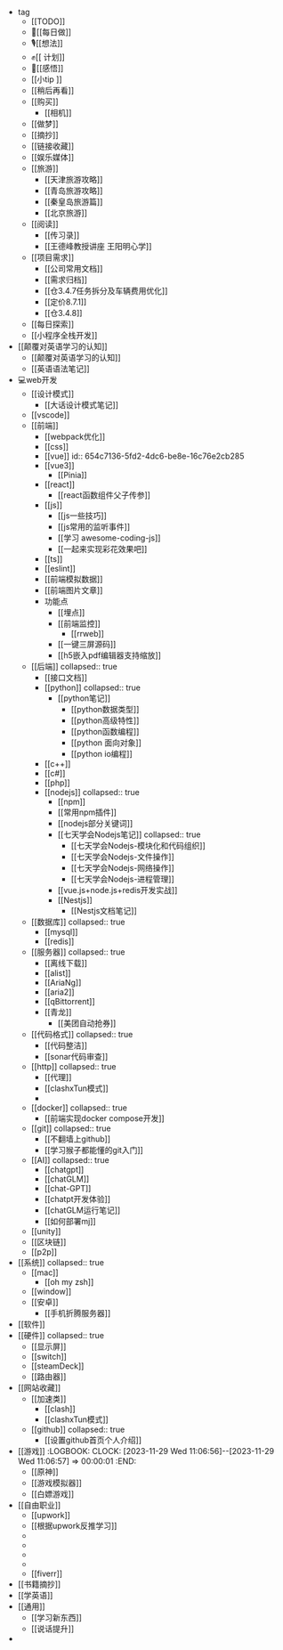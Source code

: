 - tag
	- [[TODO]]
	- 🦵[[每日做]]
	- 🎙[[想法]]
	- ✊[[ 计划]]
	- 🧠[[感悟]]
	- [[小tip ]]
	- [[稍后再看]]
	- [[购买]]
		- [[相机]]
	- [[做梦]]
	- [[摘抄]]
	- [[链接收藏]]
	- [[娱乐媒体]]
	- [[旅游]]
		- [[天津旅游攻略]]
		- [[青岛旅游攻略]]
		- [[秦皇岛旅游篇]]
		- [[北京旅游]]
	- [[阅读]]
		- [[传习录]]
		- [[王德峰教授讲座 王阳明心学]]
	- [[项目需求]]
		- [[公司常用文档]]
		- [[需求归档]]
		- [[仓3.4.7任务拆分及车辆费用优化]]
		- [[定价8.7.1]]
		- [[仓3.4.8]]
	- [[每日探索]]
	- [[小程序全栈开发]]
- [[颠覆对英语学习的认知]]
	- [[颠覆对英语学习的认知]]
	- [[英语语法笔记]]
- 💻web开发
	- [[设计模式]]
		- [[大话设计模式笔记]]
	- [[vscode]]
	- [[前端]]
		- [[webpack优化]]
		- [[css]]
		- [[vue]]
		  id:: 654c7136-5fd2-4dc6-be8e-16c76e2cb285
		- [[vue3]]
			- [[Pinia]]
		- [[react]]
			- [[react函数组件父子传参]]
		- [[js]]
			- [[js一些技巧]]
			- [[js常用的监听事件]]
			- [[学习 awesome-coding-js]]
			- [[一起来实现彩花效果吧]]
		- [[ts]]
		- [[eslint]]
		- [[前端模拟数据]]
		- [[前端图片文章]]
		- 功能点
			- [[埋点]]
			- [[前端监控]]
				- [[rrweb]]
			- [[一键三屏源码]]
			- [[h5嵌入pdf编辑器支持缩放]]
	- [[后端]]
	  collapsed:: true
		- [[接口文档]]
		- [[python]]
		  collapsed:: true
			- [[python笔记]]
				- [[python数据类型]]
				- [[python高级特性]]
				- [[python函数编程]]
				- [[python 面向对象]]
				- [[python io编程]]
		- [[c++]]
		- [[c#]]
		- [[php]]
		- [[nodejs]]
		  collapsed:: true
			- [[npm]]
			- [[常用npm插件]]
			- [[nodejs部分关键词]]
			- [[七天学会Nodejs笔记]]
			  collapsed:: true
				- [[七天学会Nodejs-模块化和代码组织]]
				- [[七天学会Nodejs-文件操作]]
				- [[七天学会Nodejs-网络操作]]
				- [[七天学会Nodejs-进程管理]]
			- [[vue.js+node.js+redis开发实战]]
			- [[Nestjs]]
				- [[Nestjs文档笔记]]
	- [[数据库]]
	  collapsed:: true
		- [[mysql]]
		- [[redis]]
	- [[服务器]]
	  collapsed:: true
		- [[离线下载]]
		- [[alist]]
		- [[AriaNg]]
		- [[aria2]]
		- [[qBittorrent]]
		- [[青龙]]
			- [[美团自动抢券]]
	- [[代码格式]]
	  collapsed:: true
		- [[代码整洁]]
		- [[sonar代码审查]]
	- [[http]]
	  collapsed:: true
		- [[代理]]
		- [[clashxTun模式]]
		-
	- [[docker]]
	  collapsed:: true
		- [[前端实现docker compose开发]]
	- [[git]]
	  collapsed:: true
		- [[不翻墙上github]]
		- [[学习猴子都能懂的git入门]]
	- [[AI]]
	  collapsed:: true
		- [[chatgpt]]
		- [[chatGLM]]
		- [[chat-GPT]]
		- [[chatpt开发体验]]
		- [[chatGLM运行笔记]]
		- [[如何部署mj]]
	- [[unity]]
	- [[区块链]]
	- [[p2p]]
- [[系统]]
  collapsed:: true
	- [[mac]]
		- [[oh my zsh]]
	- [[window]]
	- [[安卓]]
		- [[手机折腾服务器]]
- [[软件]]
- [[硬件]]
  collapsed:: true
	- [[显示屏]]
	- [[switch]]
	- [[steamDeck]]
	- [[路由器]]
- [[网站收藏]]
	- [[加速类]]
		- [[clash]]
		- [[clashxTun模式]]
	- [[github]]
	  collapsed:: true
		- [[设置github首页个人介绍]]
- [[游戏]]
  :LOGBOOK:
  CLOCK: [2023-11-29 Wed 11:06:56]--[2023-11-29 Wed 11:06:57] =>  00:00:01
  :END:
	- [[原神]]
	- [[游戏模拟器]]
	- [[白嫖游戏]]
- [[自由职业]]
	- [[upwork]]
	- [[根据upwork反推学习]]
	-
	-
	-
	-
	- [[fiverr]]
- [[书籍摘抄]]
- [[学英语]]
- [[通用]]
	- [[学习新东西]]
	- [[说话提升]]
-